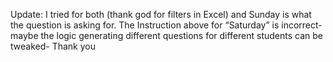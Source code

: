 Update: I tried for both (thank god for filters in Excel) and Sunday is what
the question is asking for. The Instruction above for “Saturday” is incorrect-
maybe the logic generating different questions for different students can be
tweaked-
Thank you